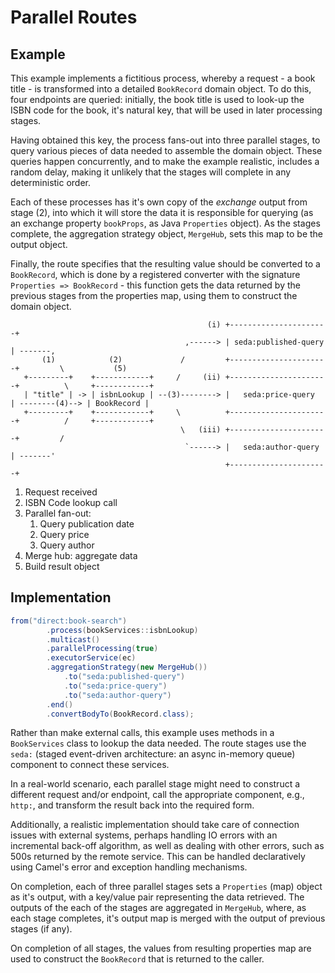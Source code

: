 # Parallel Routes
## Example
This example implements a fictitious process, whereby a request - a book title - is transformed into a
detailed `BookRecord` domain object.  To do this, four endpoints are queried: initially, the book title
is used to look-up the ISBN code for the book, it's natural key, that will be used in later processing 
stages.

Having obtained this key, the process fans-out into three parallel stages, to query various pieces of data 
needed to assemble the domain object.  These queries happen concurrently, and to make the example realistic,
includes a random delay, making it unlikely that the stages will complete in any deterministic order.

Each of these processes has it's own copy of the _exchange_ output from stage (2), into which it will store
the data it is responsible for querying (as an exchange property `bookProps`, as Java `Properties` object).
As the stages complete, the aggregation strategy object, `MergeHub`, sets this map to be the output object.

Finally, the route specifies that the resulting value should be converted to a `BookRecord`, which is done
by a registered converter with the signature `Properties => BookRecord` - this function gets the data
returned by the previous stages from the properties map, using them to construct the domain object.

```
                                            (i) +----------------------+
                                       ,------> | seda:published-query | -------,
       (1)            (2)             /         +----------------------+         \           (5)
   +---------+    +------------+     /     (ii) +----------------------+          \     +------------+
   | "title" | -> | isbnLookup | --(3)--------> |   seda:price-query   | --------(4)--> | BookRecord |
   +---------+    +------------+     \          +----------------------+          /     +------------+
                                      \   (iii) +----------------------+         /           
                                       `------> |   seda:author-query  | -------'
                                                +----------------------+
```
1.  Request received
1.  ISBN Code lookup call
1.  Parallel fan-out:
    1.  Query publication date
    1.  Query price
    1.  Query author
1.  Merge hub: aggregate data
1.  Build result object

## Implementation
```java
from("direct:book-search")
        .process(bookServices::isbnLookup)
        .multicast()
        .parallelProcessing(true)
        .executorService(ec)
        .aggregationStrategy(new MergeHub())
            .to("seda:published-query")
            .to("seda:price-query")
            .to("seda:author-query")
        .end()
        .convertBodyTo(BookRecord.class);
```
Rather than make external calls, this example uses methods in a `BookServices` class to lookup the data needed. 
The route stages use the `seda:` (staged event-driven architecture: an async in-memory queue) component to connect
these services.  

In a real-world scenario, each parallel stage might need to construct a different request and/or endpoint,
call the appropriate component, e.g., `http:`, and transform the result back into the required form. 

Additionally, a realistic implementation should take care of connection issues with external systems, perhaps
handling IO errors with an incremental back-off algorithm, as well as dealing with other errors, such as 500s
returned by the remote service.  This can be handled declaratively using Camel's error and exception handling
mechanisms.

On completion, each of three parallel stages sets a `Properties` (map) object as it's output, with a key/value pair
representing the data retrieved. The outputs of the each of the stages are aggregated in `MergeHub`, where, as
each stage completes, it's output map is merged with the output of previous stages (if any).

On completion of all stages, the values from resulting properties map are used to construct the `BookRecord` that
is returned to the caller.